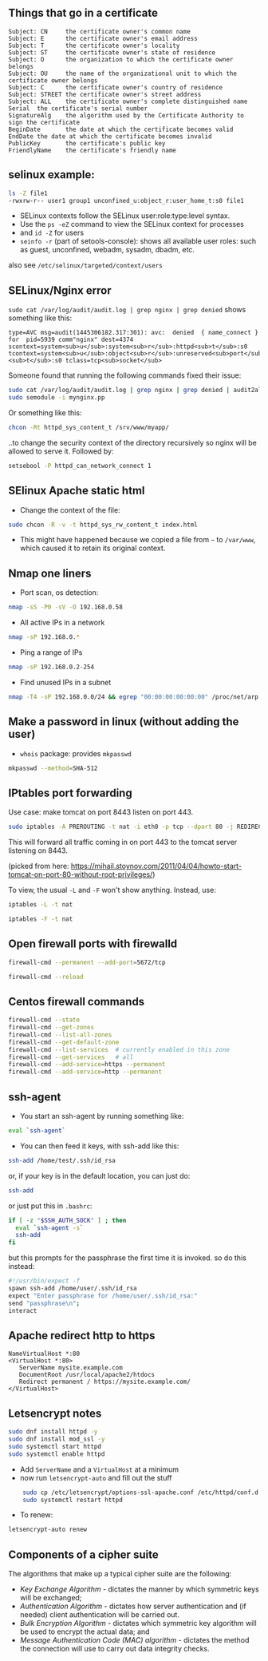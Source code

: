 ## Things that go in a certificate

```
Subject: CN     the certificate owner's common name
Subject: E      the certificate owner's email address
Subject: T      the certificate owner's locality
Subject: ST     the certificate owner's state of residence
Subject: O      the organization to which the certificate owner belongs
Subject: OU     the name of the organizational unit to which the certificate owner belongs
Subject: C      the certificate owner's country of residence
Subject: STREET the certificate owner's street address
Subject: ALL    the certificate owner's complete distinguished name
Serial  the certificate's serial number
SignatureAlg    the algorithm used by the Certificate Authority to sign the certificate
BeginDate       the date at which the certificate becomes valid
EndDate the date at which the certificate becomes invalid
PublicKey       the certificate's public key
FriendlyName    the certificate's friendly name
```

## selinux example:

``` sh
ls -Z file1
-rwxrw-r-- user1 group1 unconfined_u:object_r:user_home_t:s0 file1
```

-   SELinux contexts follow the SELinux user:role:type:level syntax.
-   Use the `ps -eZ` command to view the SELinux context for processes
-   and `id -Z` for users
-   `seinfo -r` (part of setools-console): shows all available user roles: such as guest, unconfined, webadm, sysadm, dbadm, etc.

also see `/etc/selinux/targeted/context/users`

## SELinux/Nginx error

`sudo cat /var/log/audit/audit.log | grep nginx | grep denied`
shows something like this:

```
type=AVC msg=audit(1445306182.317:301): avc:  denied  { name_connect } for  pid=5939 comm"nginx" dest=4374 scontext=system<sub>u</sub>:system<sub>r</sub>:httpd<sub>t</sub>:s0 tcontext=system<sub>u</sub>:object<sub>r</sub>:unreserved<sub>port</sub><sub>t</sub>:s0 tclass=tcp<sub>socket</sub>
```

Someone found that running the following commands fixed their issue:

``` sh
sudo cat /var/log/audit/audit.log | grep nginx | grep denied | audit2allow -M mynginx
sudo semodule -i mynginx.pp
```

Or something like this:

``` sh
chcon -Rt httpd_sys_content_t /srv/www/myapp/
```

..to change the security context of the directory recursively so nginx will be allowed to serve it. Followed by:

``` sh
setsebool -P httpd_can_network_connect 1
```

## SElinux Apache static html

-   Change the context of the file:

``` sh
sudo chcon -R -v -t httpd_sys_rw_content_t index.html
```

-   This might have happened because we copied a file from `~` to
    `/var/www`, which caused it to retain its original context.

## Nmap one liners

-   Port scan, os detection:

``` sh
nmap -sS -P0 -sV -O 192.168.0.58
```

-   All active IPs in a network

``` sh
nmap -sP 192.168.0.*
```

-   Ping a range of IPs

``` sh
nmap -sP 192.168.0.2-254
```

-   Find unused IPs in a subnet

``` sh
nmap -T4 -sP 192.168.0.0/24 && egrep "00:00:00:00:00:00" /proc/net/arp
```

## Make a password in linux (without adding the user)

-   `whois` package: provides `mkpasswd`

``` sh
mkpasswd --method=SHA-512
```

## IPtables port forwarding

Use case: make tomcat on port 8443 listen on port 443.

``` sh
sudo iptables -A PREROUTING -t nat -i eth0 -p tcp --dport 80 -j REDIRECT --to-port 8080
```

This will forward all traffic coming in on port 443 to the tomcat
server listening on 8443.

(picked from here: <https://mihail.stoynov.com/2011/04/04/howto-start-tomcat-on-port-80-without-root-privileges/>)

To view, the usual `-L` and `-F` won't show anything. Instead, use:

``` sh
iptables -L -t nat
```

``` sh
iptables -F -t nat
```

## Open firewall ports with firewalld

``` sh
firewall-cmd --permanent --add-port=5672/tcp
```

``` sh
firewall-cmd --reload
```

## Centos firewall commands

``` sh
firewall-cmd --state
firewall-cmd --get-zones
firewall-cmd --list-all-zones
firewall-cmd --get-default-zone
firewall-cmd --list-services  # currently enabled in this zone
firewall-cmd --get-services   # all
firewall-cmd --add-service=https --permanent
firewall-cmd --add-service=http --permanent
```

## ssh-agent

-   You start an ssh-agent by running something like:

``` sh
eval `ssh-agent`
```

-   You can then feed it keys, with ssh-add like this:

``` sh
ssh-add /home/test/.ssh/id_rsa
```
or, if your key is in the default location, you can just do:

``` sh
ssh-add
```

or just put this in `.bashrc`:

``` sh
if [ -z "$SSH_AUTH_SOCK" ] ; then
  eval `ssh-agent -s`
  ssh-add
fi
```

but this prompts for the passphrase the first time it is invoked. so do this instead:

``` sh
#!/usr/bin/expect -f
spawn ssh-add /home/user/.ssh/id_rsa
expect "Enter passphrase for /home/user/.ssh/id_rsa:"
send "passphrase\n";
interact
```

## Apache redirect http to https

```
NameVirtualHost *:80
<VirtualHost *:80>
   ServerName mysite.example.com
   DocumentRoot /usr/local/apache2/htdocs 
   Redirect permanent / https://mysite.example.com/
</VirtualHost>
```

## Letsencrypt notes

``` sh
sudo dnf install httpd -y
sudo dnf install mod_ssl -y
sudo systemctl start httpd
sudo systemctl enable httpd
```

-   Add `ServerName` and a `VirtualHost` at a minimum
-   now run `letsencrypt-auto` and fill out the stuff

``` sh
    sudo cp /etc/letsencrypt/options-ssl-apache.conf /etc/httpd/conf.d
    sudo systemctl restart httpd
```

-   To renew:

``` sh
letsencrypt-auto renew
```

## Components of a cipher suite

The algorithms that make up a typical cipher suite are the following:

-   *Key Exchange Algorithm* - dictates the manner by which symmetric keys
    will be exchanged;
-   *Authentication Algorithm* - dictates how server authentication and
    (if needed) client authentication will be carried out.
-   *Bulk Encryption Algorithm* - dictates which symmetric key algorithm
    will be used to encrypt the actual data; and
-   *Message Authentication Code (MAC) algorithm* - dictates the method
    the connection will use to carry out data integrity checks.
